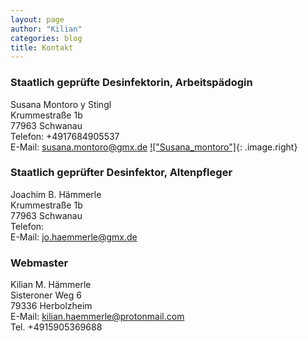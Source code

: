 ```yaml
---
layout: page
author: "Kilian"
categories: blog
title: Kontakt
---
```


### Staatlich geprüfte Desinfektorin, Arbeitspädogin
Susana Montoro y Stingl  
Krummestraße 1b  
77963 Schwanau  
Telefon: +4917684905537  
E-Mail: [susana.montoro@gmx.de](mailto:susana.montoro@gmx.de)
[!["Susana_montoro"]](asset/images/Bewerbungsfoto_Susana){: .image.right}


### Staatlich geprüfter Desinfektor, Altenpfleger
Joachim B. H&auml;mmerle  
Krummestraße 1b  
77963 Schwanau  
Telefon:  
E-Mail: [jo.haemmerle@gmx.de](mailto:jo.haemmerle@gmx.de)

### Webmaster  
Kilian M. H&auml;mmerle    
Sisteroner Weg 6  
79336 Herbolzheim  
E-Mail: [kilian.haemmerle@protonmail.com](mailto:kilian.haemmerle@protonmail.com)  
Tel. +4915905369688